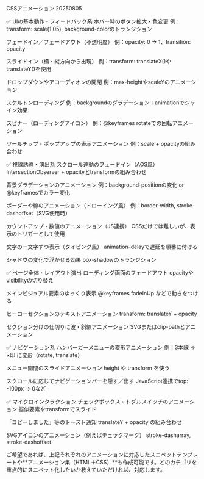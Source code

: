 CSSアニメーション 20250805

✅ UIの基本動作・フィードバック系
ホバー時のボタン拡大・色変更
例：transform: scale(1.05), background-colorのトランジション

フェードイン／フェードアウト（不透明度）
例：opacity: 0 → 1、transition: opacity

スライドイン（横・縦方向から出現）
例：transform: translateX()やtranslateY()を使用

ドロップダウンやアコーディオンの開閉
例：max-heightやscaleYのアニメーション

スケルトンローディング
例：backgroundのグラデーション＋animationでシャイン効果

スピナー（ローディングアイコン）
例：@keyframes rotateでの回転アニメーション

ツールチップ・ポップアップの表示アニメーション
例：scale + opacityの組み合わせ

✅ 視線誘導・演出系
スクロール連動のフェードイン（AOS風）
IntersectionObserver + opacityとtransformの組み合わせ

背景グラデーションのアニメーション
例：background-positionの変化 or @keyframesでカラー変化

ボーダーや線のアニメーション（ドローイング風）
例：border-width, stroke-dashoffset（SVG使用時）

カウントアップ・数値のアニメーション（JS連携）
CSSだけでは難しいが、表示のトリガーとして使用

文字の一文字ずつ表示（タイピング風）
animation-delayで遅延を順番に付ける

シャドウの変化で浮かせる効果
box-shadowのトランジション

✅ ページ全体・レイアウト演出
ローディング画面のフェードアウト
opacityやvisibilityの切り替え

メインビジュアル要素のゆっくり表示
@keyframes fadeInUp などで動きをつける

ヒーローセクションのテキストアニメーション
transform: translateY + opacity

セクション分けの仕切りに波・斜線アニメーション
SVGまたはclip-pathとアニメーション

✅ ナビゲーション系
ハンバーガーメニューの変形アニメーション
例：3本線 → ×印 に変形（rotate, translate）

メニュー開閉のスライドアニメーション
height や transform を使う

スクロールに応じてナビゲーションバーを隠す／出す
JavaScript連携でtop: -100px → 0など

✅ マイクロインタラクション
チェックボックス・トグルスイッチのアニメーション
擬似要素やtransformでスライド

「コピーしました」等のトースト通知
translateY + opacity の組み合わせ

SVGアイコンのアニメーション（例えばチェックマーク）
stroke-dasharray, stroke-dashoffset

ご希望であれば、上記それぞれのアニメーションに対応したスニペットテンプレートや**アニメーション集（HTML＋CSS）**も作成可能です。どのカテゴリを重点的にスニペット化したいか教えていただければ、対応します。